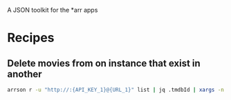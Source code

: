 A JSON toolkit for the *arr apps

# Recipes

## Delete movies from on instance that exist in another

```bash
arrson r -u "http://:{API_KEY_1}@{URL_1}" list | jq .tmdbId | xargs -n 1 arrson r -u "https//:{API_KEY_2}@{URL_2}" delete -y
```